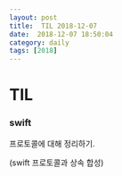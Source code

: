 ```yaml
---
layout: post
title:  TIL 2018-12-07
date:  2018-12-07 18:50:04
category: daily
tags: [2018]
---
```


# TIL



### swift 

프로토콜에 대해 정리하기.

(swift 프로토콜과 상속 합성)